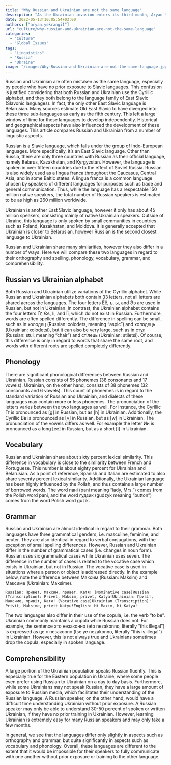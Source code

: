 ```yaml
---
title: "Why Russian and Ukrainian are not the same language"
description: "As the Ukrainian invasion enters its third month, Aryan Yekrangi writes about the difference between Russian and Ukrainian language, which are often mistaken as the same."
date: 2022-05-13T10:05:54+03:00
authors: ["aryan.yekrangi1"]
url: "culture/why-russian-and-ukrainian-are-not-the-same-language"
categories: 
  - "Culture"
  - "Global Issues"
tags: 
  - "Linguistics"
  - "Russia"
  - "Ukraine"
image: "/images/Why-Russian-and-Ukrainian-are-not-the-same-language.jpg"
---
```

Russian and Ukrainian are often mistaken as the same language, especially by people who have no prior exposure to Slavic languages. This confusion is justified considering that both Russian and Ukrainian use the Cyrillic alphabet, and they both belong to the language family of East Slavic (Slavonic languages). In fact, the only other East Slavic language is Belarusian. Many sources estimate Old East Slavic to have diverged into these three sub-languages as early as the fifth century. This left a large window of time for these languages to develop independently. Historical and geographical aspects have also influenced the development of these languages. This article compares Russian and Ukrainian from a number of linguistic aspects.

Russian is a Slavic language, which falls under the group of Indo-European languages. More specifically, it’s an East Slavic language. Other than Russia, there are only three countries with Russian as their official language, namely Belarus, Kazakhstan, and Kyrgyzstan. However, the language is spoken in over fifteen countries due to the effect of Soviet Russia. Russian is also widely used as a lingua franca throughout the Caucasus, Central Asia, and in some Baltic states. A lingua franca is a common language chosen by speakers of different languages for purposes such as trade and general communication. Thus, while the language has a respectable 150 million native speakers, the total number of Russian speakers is estimated to be as high as 260 million worldwide.

Ukrainian is another East Slavic language, however it only has about 45 million speakers, consisting mainly of native Ukrainian speakers. Outside of Ukraine, this language is only spoken by small communities in countries such as Poland, Kazakhstan, and Moldova. It is generally accepted that Ukrainian is closer to Belarusian, however Russian is the second closest language to Ukrainian. 

Russian and Ukrainian share many similarities, however they also differ in a number of ways. Here we will compare these two languages in regard to their orthography and spelling, phonology, vocabulary, grammar, and comprehensibility.

## **Russian vs Ukrainian alphabet**

Both Russian and Ukrainian utilize variations of the Cyrillic alphabet. While Russian and Ukrainian alphabets both contain 33 letters, not all letters are shared across the languages. The four letters Ёё, ъ, ы, and Ээ are used in Russian, but not in Ukrainian. In contrast, the Ukrainian alphabet contains the four letters Ґґ, Єє, Іі, and Її, which do not exist in Russian. Furthermore, words are often spelled differently. The difference in spelling can be small, such as in холодец (Russian: xolodets, meaning “aspic”) and холодець (Ukrainian: xolodetsi), but it can also be very large, such as in стул (Russian: stul, meaning “chair”) and стілець (Ukrainian: stiletsi). Of course, this difference is only in regard to words that share the same root, and words with different roots are spelled completely differently.

## **Phonology**

There are significant phonological differences between Russian and Ukrainian. Russian consists of 55 phonemes (38 consonants and 17 vowels). Ukrainian, on the other hand, consists of 38 phonemes (32 consonants and 6 vowels). This count of phonemes is in regard to the standard variation of Russian and Ukrainian, and dialects of these languages may contain more or less phonemes. The pronunciation of the letters varies between the two languages as well. For instance, the Cyrillic Гг is pronounced as \[g\] in Russian, but as \[h\] in Ukrainian. Additionally, the Cyrillic Вв is pronounced as \[v\] in Russian, but as \[w\] in Ukrainian. The pronunciation of the vowels differs as well. For example the letter Ии is pronounced as a long \[ee\] in Russian, but as a short \[i\] in Ukrainian.

## **Vocabulary** 

Russian and Ukrainian share about sixty percent lexical similarity. This difference in vocabulary is close to the similarity between French and Portuguese. This number is about eighty percent for Ukrainian and Belarusian. As a point of reference, Spanish and Italian are estimated to also share seventy percent lexical similarity. Additionally, the Ukrainian language has been highly influenced by the Polish, and thus contains a large number of borrowed words. The word пані (pani meaning “lady, Mrs.”) comes from the Polish word pani, and the word ґудзик (gudzyk meaning “button”) comes from the word Polish word guzik.

## **Grammar**

Russian and Ukrainian are almost identical in regard to their grammar. Both languages have three grammatical genders, i.e. masculine, feminine, and neuter. They are also identical in regard to verbal conjugations, with the exception of small spelling differences. However, Russian and Ukrainian differ in the number of grammatical cases (i.e. changes in noun form). Russian uses six grammatical cases while Ukrainian uses seven. The difference in the number of cases is related to the vocative case which exists in Ukrainian, but not in Russian. The vocative case is used in situations where a person or object is addressed directly. In the example below, note the difference between Максим (Russian: Maksim) and Максиме (Ukrainian: Maksime).

```
Russian: Привeт, Максим, привет, Катя! (Nominative case)Russian (Transcription): Privet, Maksim, privet, Katya!Ukrainian: Привіт, Максиме, привіт, Катю! (Vocative case)Ukrainian (Transcription): Privit, Maksime, privit Katyu!English: Hi Maxim, hi Katya!
```

The two languages also differ in their use of the copula, i.e. the verb “to be”. Ukrainian commonly maintains a cupola while Russian does not. For example, the sentence это незаконно (eto nezakonno, literally “this illegal”) is expressed as це є незаконно (tse ye nezakonno, literally “this is illegal”) in Ukrainian. However, this is not always true and Ukrainians sometimes drop the copula, especially in spoken language.

## **Comprehensibility**

A large portion of the Ukrainian population speaks Russian fluently. This is especially true for the Eastern population in Ukraine, where some people even prefer using Russian to Ukrainian on a day to day basis. Furthermore, while some Ukrainians may not speak Russian, they have a large amount of exposure to Russian media, which facilitates their understanding of the Russian language. A Russian speaker, on the other hand, would have a difficult time understanding Ukrainian without prior exposure. A Russian speaker may only be able to understand 30-50 percent of spoken or written Ukrainian, if they have no prior training in Ukrainian. However, learning Ukrainian is extremely easy for many Russian speakers and may only take a few months.

In general, we see that the languages differ only slightly in aspects such as orthography and grammar, but quite significantly in aspects such as vocabulary and phonology. Overall, these languages are different to the extent that it would be impossible for their speakers to fully communicate with one another without prior exposure or training to the other language.
